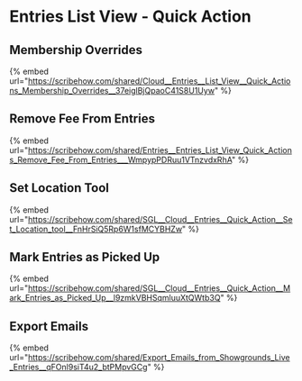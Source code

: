 # Entries List View - Quick Action

##

## Membership Overrides

{% embed url="https://scribehow.com/shared/Cloud__Entries__List_View__Quick_Actions_Membership_Overrides__37eiglBjQpaoC41S8U1Uyw" %}

## Remove Fee From Entries

{% embed url="https://scribehow.com/shared/Entries__Entries_List_View_Quick_Actions_Remove_Fee_From_Entries___WmpypPDRuu1VTnzvdxRhA" %}

##

## Set Location Tool

{% embed url="https://scribehow.com/shared/SGL__Cloud__Entries__Quick_Action__Set_Location_tool__FnHrSiQ5Rp6W1sfMCYBHZw" %}

## Mark Entries as Picked Up

{% embed url="https://scribehow.com/shared/SGL__Cloud__Entries__Quick_Action__Mark_Entries_as_Picked_Up__l9zmkVBHSqmluuXtQWtb3Q" %}



## Export Emails

{% embed url="https://scribehow.com/shared/Export_Emails_from_Showgrounds_Live_Entries__qFOnl9siT4u2_btPMpvGCg" %}
